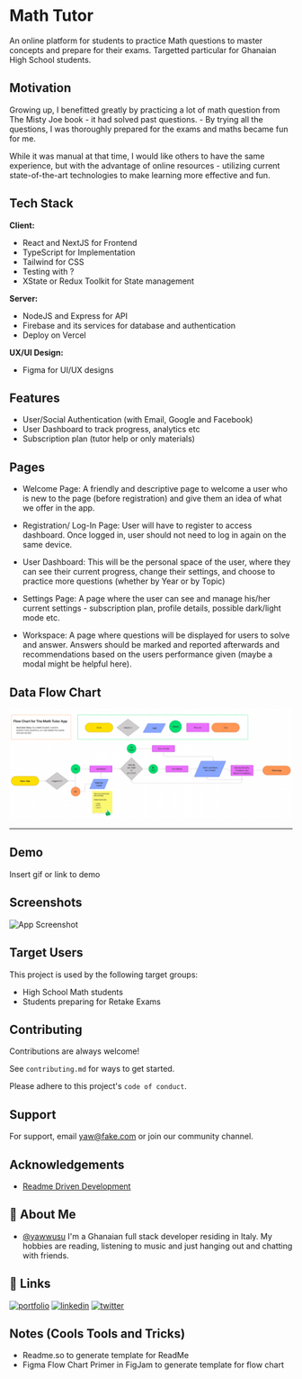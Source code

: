 <!-- ![Logo](https://dev-to-uploads.s3.amazonaws.com/uploads/articles/th5xamgrr6se0x5ro4g6.png) -->

# Math Tutor

An online platform for students to practice Math questions to master concepts and prepare for their exams. Targetted particular for Ghanaian High School students.

## Motivation

Growing up, I benefitted greatly by practicing a lot of math question from The Misty Joe book - it had solved past questions. - By trying all the questions, I was thoroughly prepared for the exams and maths became fun for me.

While it was manual at that time, I would like others to have the same experience, but with the advantage of online resources - utilizing current state-of-the-art technologies to make learning more effective and fun.

## Tech Stack

**Client:**

- React and NextJS for Frontend
- TypeScript for Implementation
- Tailwind for CSS
- Testing with ?
- XState or Redux Toolkit for State management

**Server:**

- NodeJS and Express for API
- Firebase and its services for database and authentication
- Deploy on Vercel

**UX/UI Design:**

- Figma for UI/UX designs

## Features

- User/Social Authentication (with Email, Google and Facebook)
- User Dashboard to track progress, analytics etc
- Subscription plan (tutor help or only materials)

## Pages

- Welcome Page: A friendly and descriptive page to welcome a user who is new to the page (before registration) and give them an idea of what we offer in the app.

- Registration/ Log-In Page: User will have to register to access dashboard. Once logged in, user should not need to log in again on the same device.

- User Dashboard: This will be the personal space of the user, where they can see their current progress, change their settings, and choose to practice more questions (whether by Year or by Topic)

- Settings Page: A page where the user can see and manage his/her current settings - subscription plan, profile details, possible dark/light mode etc.

- Workspace: A page where questions will be displayed for users to solve and answer. Answers should be marked and reported afterwards and recommendations based on the users performance given (maybe a modal might be helpful here).

## Data Flow Chart

![Flow Chart](https://github.com/yawwusu/MathTutor/blob/master/FlowChart.png?raw=true)

---

## Demo

Insert gif or link to demo

## Screenshots

![App Screenshot](https://github.com/[username]/[reponame]/blob/[branch]/image.jpg?raw=true)

## Target Users

This project is used by the following target groups:

- High School Math students
- Students preparing for Retake Exams

## Contributing

Contributions are always welcome!

See `contributing.md` for ways to get started.

Please adhere to this project's `code of conduct`.

## Support

For support, email yaw@fake.com or join our community channel.

## Acknowledgements

- [Readme Driven Development](https://tom.preston-werner.com/2010/08/23/readme-driven-development.html)

## 🚀 About Me

- [@yawwusu](https://www.github.com/yawwusu)
  I'm a Ghanaian full stack developer residing in Italy. My hobbies are reading, listening to music and just hanging out and chatting with friends.

## 🔗 Links

[![portfolio](https://img.shields.io/badge/my_portfolio-000?style=for-the-badge&logo=ko-fi&logoColor=white)](https://yaw-blog.vercel.app/)
[![linkedin](https://img.shields.io/badge/linkedin-0A66C2?style=for-the-badge&logo=linkedin&logoColor=white)](https://www.linkedin.com/)
[![twitter](https://img.shields.io/badge/twitter-1DA1F2?style=for-the-badge&logo=twitter&logoColor=white)](https://twitter.com/)

## Notes (Cools Tools and Tricks)

- Readme.so to generate template for ReadMe
- Figma Flow Chart Primer in FigJam to generate template for flow chart
